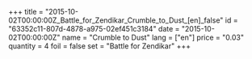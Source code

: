 +++
title = "2015-10-02T00:00:00Z_Battle_for_Zendikar_Crumble_to_Dust_[en]_false"
id = "63352c11-807d-4878-a975-02ef451c3184"
date = "2015-10-02T00:00:00Z"
name = "Crumble to Dust"
lang = ["en"]
price = "0.03"
quantity = 4
foil = false
set = "Battle for Zendikar"
+++
